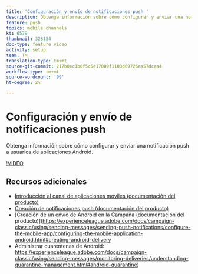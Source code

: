 ```yaml
---
title: 'Configuración y envío de notificaciones push '
description: Obtenga información sobre cómo configurar y enviar una notificación push a usuarios de aplicaciones Android.
feature: push
topics: mobile channels
kt: 6579
thumbnail: 328154
doc-type: feature video
activity: setup
team: TM
translation-type: tm+mt
source-git-commit: 217b0ec1b6f5c5e17009f1103d69726aa57dcaa4
workflow-type: tm+mt
source-wordcount: '99'
ht-degree: 2%

---
```



# Configuración y envío de notificaciones push

Obtenga información sobre cómo configurar y enviar una notificación push a usuarios de aplicaciones Android.

[!VIDEO](https://video.tv.adobe.com/v/328154?quality=12)

## Recursos adicionales

* [Introducción al canal de aplicaciones móviles (documentación del producto)](https://experienceleague.adobe.com/docs/campaign-classic/using/sending-messages/sending-push-notifications/about-mobile-app-channel.html#about-mobile-app-channel)
* [Creación de notificaciones push (documentación del producto)](https://experienceleague.adobe.com/docs/campaign-classic/using/sending-messages/sending-push-notifications/creating-notifications.html#sending-messages)
* [Creación de un envío de Android en la Campaña (documentación del producto)](https://experienceleague.adobe.com/docs/campaign-classic/using/sending-messages/sending-push-notifications/configure-the-mobile-app/configuring-the-mobile-application-android.html#creating-android-delivery
* Administrar cuarentenas de Android: https://experienceleague.adobe.com/docs/campaign-classic/using/sending-messages/monitoring-deliveries/understanding-quarantine-management.html#android-quarantine)

